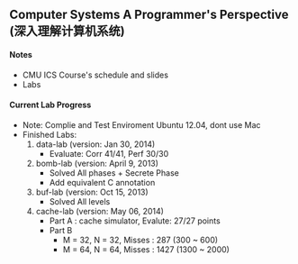 Computer Systems A Programmer's Perspective (深入理解计算机系统)
----
#### Notes
* CMU ICS Course's schedule and slides
* Labs

#### Current Lab Progress
  * Note: Complie and Test Enviroment Ubuntu 12.04, dont use Mac
  * Finished Labs:
    1. data-lab (version: Jan 30, 2014)
       * Evaluate: Corr 41/41, Perf 30/30
    2. bomb-lab (version: April 9, 2013)
       * Solved All phases + Secrete Phase
       * Add equivalent C annotation
    3. buf-lab (version: Oct 15, 2013)
       * Solved All levels
    4. cache-lab (version: May 06, 2014)
       * Part A : cache simulator, Evalute: 27/27 points
       * Part B
         * M = 32, N = 32, Misses : 287    (300 ~ 600)
         * M = 64, N = 64, Misses : 1427   (1300 ~ 2000)
